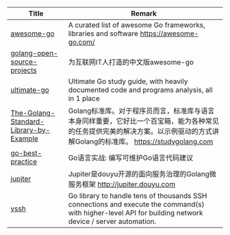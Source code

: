 | Title                             | Remark |
| --------- | ------ |
|[awesome-go](https://github.com/avelino/awesome-go)|A curated list of awesome Go frameworks, libraries and software https://awesome-go.com/|
|[golang-open-source-projects](https://github.com/hackstoic/golang-open-source-projects)|为互联网IT人打造的中文版awesome-go|
|[ultimate-go](https://github.com/hoanhan101/ultimate-go)|Ultimate Go study guide, with heavily documented code and programs analysis, all in 1 place |
|[The-Golang-Standard-Library-by-Example](https://github.com/polaris1119/The-Golang-Standard-Library-by-Example)|Golang标准库。对于程序员而言，标准库与语言本身同样重要，它好比一个百宝箱，能为各种常见的任务提供完美的解决方案。以示例驱动的方式讲解Golang的标准库。 https://studygolang.com|
|[go-best-practice](https://github.com/llitfkitfk/go-best-practice)|Go语言实战: 编写可维护Go语言代码建议|
|[jupiter](https://github.com/douyu/jupiter?u=1661452664&m=4511444874393597&cu=1661452664)|Jupiter是douyu开源的面向服务治理的Golang微服务框架 http://jupiter.douyu.com|
|[vssh](https://github.com/yahoo/vssh)|Go library to handle tens of thousands SSH connections and execute the command(s) with higher-level API for building network device / server automation.|